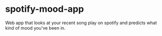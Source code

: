 # spotify-mood-app
Web app that looks at your recent song play on spotify and predicts what kind of mood you've been in.
